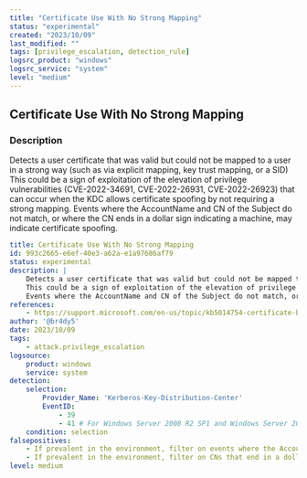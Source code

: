 ```yaml
---
title: "Certificate Use With No Strong Mapping"
status: "experimental"
created: "2023/10/09"
last_modified: ""
tags: [privilege_escalation, detection_rule]
logsrc_product: "windows"
logsrc_service: "system"
level: "medium"
---
```


## Certificate Use With No Strong Mapping

### Description

Detects a user certificate that was valid but could not be mapped to a user in a strong way (such as via explicit mapping, key trust mapping, or a SID)
This could be a sign of exploitation of the elevation of privilege vulnerabilities (CVE-2022-34691, CVE-2022-26931, CVE-2022-26923) that can occur when the KDC allows certificate spoofing by not requiring a strong mapping.
Events where the AccountName and CN of the Subject do not match, or where the CN ends in a dollar sign indicating a machine, may indicate certificate spoofing.


```yml
title: Certificate Use With No Strong Mapping
id: 993c2665-e6ef-40e3-a62a-e1a97686af79
status: experimental
description: |
    Detects a user certificate that was valid but could not be mapped to a user in a strong way (such as via explicit mapping, key trust mapping, or a SID)
    This could be a sign of exploitation of the elevation of privilege vulnerabilities (CVE-2022-34691, CVE-2022-26931, CVE-2022-26923) that can occur when the KDC allows certificate spoofing by not requiring a strong mapping.
    Events where the AccountName and CN of the Subject do not match, or where the CN ends in a dollar sign indicating a machine, may indicate certificate spoofing.
references:
    - https://support.microsoft.com/en-us/topic/kb5014754-certificate-based-authentication-changes-on-windows-domain-controllers-ad2c23b0-15d8-4340-a468-4d4f3b188f16
author: '@br4dy5'
date: 2023/10/09
tags:
    - attack.privilege_escalation
logsource:
    product: windows
    service: system
detection:
    selection:
        Provider_Name: 'Kerberos-Key-Distribution-Center'
        EventID:
            - 39
            - 41 # For Windows Server 2008 R2 SP1 and Windows Server 2008 SP2
    condition: selection
falsepositives:
    - If prevalent in the environment, filter on events where the AccountName and CN of the Subject do not reference the same user
    - If prevalent in the environment, filter on CNs that end in a dollar sign indicating it is a machine name
level: medium

```
